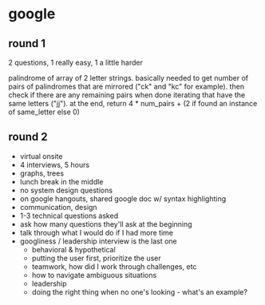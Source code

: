 # google

## round 1

2 questions, 1 really easy, 1 a little harder

palindrome of array of 2 letter strings. basically needed to get number of pairs of palindromes that are mirrored ("ck" and "kc" for example). then check if there are any remaining pairs when done iterating that have the same letters ("jj"). at the end, return 4 * num_pairs + (2 if found an instance of same_letter else 0)

## round 2

- virtual onsite
- 4 interviews, 5 hours
- graphs, trees
- lunch break in the middle
- no system design questions
- on google hangouts, shared google doc w/ syntax highlighting
- communication, design
- 1-3 technical questions asked
- ask how many questions they'll ask at the beginning
- talk through what I would do if I had more time
- googliness / leadership interview is the last one
  - behavioral & hypothetical
  - putting the user first, prioritize the user
  - teamwork, how did I work through challenges, etc
  - how to navigate ambiguous situations
  - leadership
  - doing the right thing when no one's looking - what's an example?

